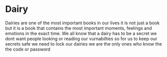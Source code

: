 # Dairy
Dairies are one of the most important books in our lives 
it is not just a book but it is a book that contains 
the most important moments, feelings and emotions
in the exact time.
We all know that a dairy has to be a secret 
we dont want people looking or reading our vurnabilties 
so for us to keep our secrets safe 
we need to lock our dairies 
we are the only ones who know the the code or password 